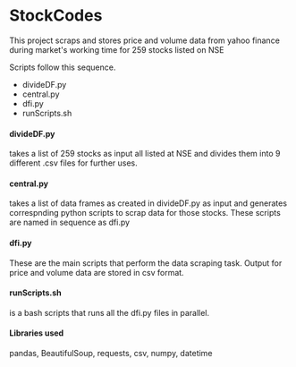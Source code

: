 # StockCodes
This project scraps and stores price and volume data from yahoo finance during market's working time for 259 stocks listed on NSE

Scripts follow this sequence.
* divideDF.py
* central.py
* dfi.py
* runScripts.sh

#### divideDF.py  
takes a list of 259 stocks as input all listed at NSE and divides them into 9 different .csv files for further uses.

#### central.py  
takes a list of data frames as created in divideDF.py as input and generates correspnding python scripts to scrap data for
those stocks. These scripts are named in sequence as dfi.py

#### dfi.py
These are the main scripts that perform the data scraping task. Output for price and volume data are stored in csv format.

#### runScripts.sh
is a bash scripts that runs all the dfi.py files in parallel.

#### Libraries used
pandas, BeautifulSoup, requests, csv, numpy, datetime
